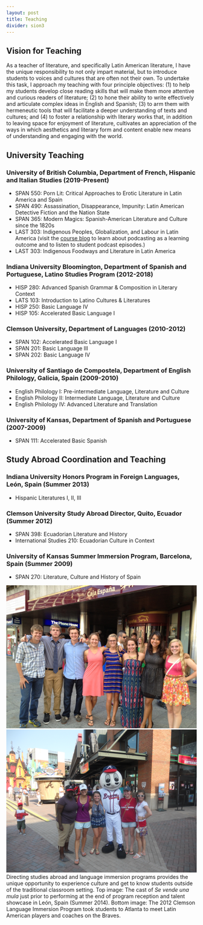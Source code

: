```yaml
---
layout: post
title: Teaching
divider: sion3
---
```


## Vision for Teaching

As a teacher of literature, and specifically Latin American literature, I have the unique responsibility to not only impart material, 
but to introduce students to voices and cultures that are often not their own. To undertake this task, I approach my teaching with four 
principle objectives: (1) to help my students develop close reading skills that will make them more attentive and curious readers of 
literature; (2) to hone their ability to write effectively and articulate complex ideas in English and Spanish; (3) to arm them with 
hermeneutic tools that will facilitate a deeper understanding of texts and cultures; and (4) to foster a relationship with literary 
works that, in addition to leaving space for enjoyment of literature, cultivates an appreciation of the ways in which aesthetics and 
literary form and content enable new means of understanding and engaging with the world.

## University Teaching

### University of British Columbia, Department of French, Hispanic and Italian Studies (2019-Present)
* SPAN 550: Porn Lit: Critical Approaches to Erotic Literature in Latin America and Spain
* SPAN 490: Assassination, Disappearance, Impunity: Latin American Detective Fiction and the Nation State
* SPAN 365: Modern Magics: Spanish-American Literature and Culture since the 1820s
* LAST 303: Indigenous Peoples, Globalization, and Labour in Latin America (visit the [course blog](https://blogs.ubc.ca/indigenouslabour/) to learn about podcasting as a learning outcome and to listen to student podcast episodes.)
* LAST 303: Indigenous Foodways and Literature in Latin America

### Indiana University Bloomington, Department of Spanish and Portuguese, Latino Studies Program (2012-2018)
* HISP 280: Advanced Spanish Grammar & Composition in Literary Context
* LATS 103: Introduction to Latino Cultures & Literatures
* HISP 250: Basic Language IV 
* HISP 105: Accelerated Basic Language I 

### Clemson University, Department of Languages (2010-2012)
* SPAN 102: Accelerated Basic Language I
* SPAN 201: Basic Language III 
* SPAN 202: Basic Language IV 

### University of Santiago de Compostela, Department of English Philology, Galicia, Spain (2009-2010)
* English Philology I: Pre-intermediate Language, Literature and Culture
* English Philology II: Intermediate Language, Literature and Culture
* English Philology IV: Advanced Literature and Translation 

### University of Kansas, Department of Spanish and Portuguese (2007-2009)
* SPAN 111: Accelerated Basic Spanish


## Study Abroad Coordination and Teaching
### Indiana University Honors Program in Foreign Languages, León, Spain (Summer 2013)
* Hispanic Literatures I, II, III

### Clemson University Study Abroad Director, Quito, Ecuador (Summer 2012)
* SPAN 398: Ecuadorian Literature and History 
* International Studies 210: Ecuadorian Culture in Context

### University of Kansas Summer Immersion Program, Barcelona, Spain (Summer 2009)
* SPAN 270: Literature, Culture and History of Spain

![](assets/images/SpainMula.jpg)
![](assets/images/MascotaBraves.jpg)
Directing studies abroad and language immersion programs provides the unique opportunity to experience culture and get to know students outside of the traditional classroom setting. Top image: The cast of _Se vende una mula_ just prior to performing at the end of program reception and talent showcase in León, Spain (Summer 2014). Bottom image: The 2012 Clemson Language Immersion Program took students to Atlanta to meet Latin American players and coaches on the Braves.
